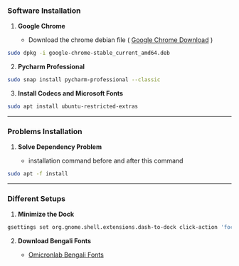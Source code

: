 ### Software Installation 
1. **Google Chrome**

    * Download the chrome debian file ( [Google Chrome Download](updatethelink) )
```sh
sudo dpkg -i google-chrome-stable_current_amd64.deb
```
2. **Pycharm Professional**
```sh
sudo snap install pycharm-professional --classic
```
3. **Install Codecs and Microsoft Fonts**
```sh
sudo apt install ubuntu-restricted-extras
```


----------------------

### Problems Installation
1. **Solve Dependency Problem**

    * installation command before and after this command
```sh
sudo apt -f install
```


----------------------

### Different Setups
1. **Minimize the Dock**
```sh
gsettings set org.gnome.shell.extensions.dash-to-dock click-action 'focus-minimize-or-previews'
```

2. **Download Bengali Fonts**

    * [Omicronlab Bengali Fonts](https://www.omicronlab.com/bangla-fonts.html)
